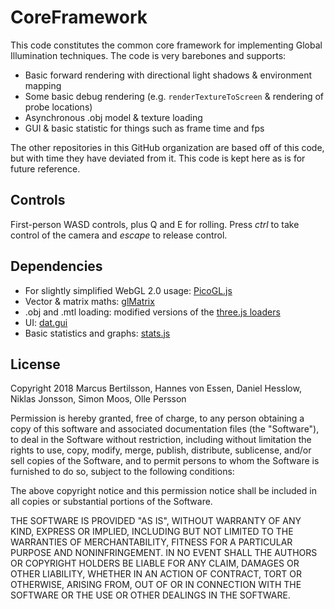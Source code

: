 # CoreFramework

This code constitutes the common core framework for implementing Global Illumination techniques. The code is very barebones and supports:

 - Basic forward rendering with directional light shadows & environment mapping
 - Some basic debug rendering (e.g. `renderTextureToScreen` & rendering of probe locations)
 - Asynchronous .obj model & texture loading
 - GUI & basic statistic for things such as frame time and fps

The other repositories in this GitHub organization are based off of this code, but with time they have deviated from it. This code is kept here as is for future reference.

## Controls

First-person WASD controls, plus Q and E for rolling. Press *ctrl* to take control of the camera and *escape* to release control.

## Dependencies

 - For slightly simplified WebGL 2.0 usage: [PicoGL.js](https://tsherif.github.io/picogl.js/)
 - Vector & matrix maths: [glMatrix](http://glmatrix.net/)
  - .obj and .mtl loading: modified versions of the [three.js loaders](https://github.com/mrdoob/three.js/blob/master/examples/js/loaders/OBJLoader.js)
 - UI: [dat.gui](https://github.com/dataarts/dat.gui)
 - Basic statistics and graphs: [stats.js](https://github.com/mrdoob/stats.js/)

## License

Copyright 2018 Marcus Bertilsson, Hannes von Essen, Daniel Hesslow, Niklas Jonsson, Simon Moos, Olle Persson

Permission is hereby granted, free of charge, to any person obtaining a copy of this software and associated documentation files (the "Software"), to deal in the Software without restriction, including without limitation the rights to use, copy, modify, merge, publish, distribute, sublicense, and/or sell copies of the Software, and to permit persons to whom the Software is furnished to do so, subject to the following conditions:

The above copyright notice and this permission notice shall be included in all copies or substantial portions of the Software.

THE SOFTWARE IS PROVIDED "AS IS", WITHOUT WARRANTY OF ANY KIND, EXPRESS OR IMPLIED, INCLUDING BUT NOT LIMITED TO THE WARRANTIES OF MERCHANTABILITY, FITNESS FOR A PARTICULAR PURPOSE AND NONINFRINGEMENT. IN NO EVENT SHALL THE AUTHORS OR COPYRIGHT HOLDERS BE LIABLE FOR ANY CLAIM, DAMAGES OR OTHER LIABILITY, WHETHER IN AN ACTION OF CONTRACT, TORT OR OTHERWISE, ARISING FROM, OUT OF OR IN CONNECTION WITH THE SOFTWARE OR THE USE OR OTHER DEALINGS IN THE SOFTWARE.
